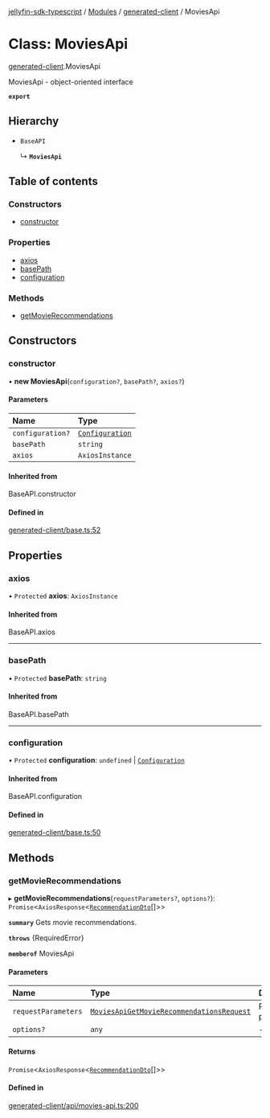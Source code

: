 [jellyfin-sdk-typescript](../README.md) / [Modules](../modules.md) / [generated-client](../modules/generated_client.md) / MoviesApi

# Class: MoviesApi

[generated-client](../modules/generated_client.md).MoviesApi

MoviesApi - object-oriented interface

**`export`**

## Hierarchy

- `BaseAPI`

  ↳ **`MoviesApi`**

## Table of contents

### Constructors

- [constructor](generated_client.MoviesApi.md#constructor)

### Properties

- [axios](generated_client.MoviesApi.md#axios)
- [basePath](generated_client.MoviesApi.md#basepath)
- [configuration](generated_client.MoviesApi.md#configuration)

### Methods

- [getMovieRecommendations](generated_client.MoviesApi.md#getmovierecommendations)

## Constructors

### constructor

• **new MoviesApi**(`configuration?`, `basePath?`, `axios?`)

#### Parameters

| Name | Type |
| :------ | :------ |
| `configuration?` | [`Configuration`](generated_client.Configuration.md) |
| `basePath` | `string` |
| `axios` | `AxiosInstance` |

#### Inherited from

BaseAPI.constructor

#### Defined in

[generated-client/base.ts:52](https://github.com/thornbill/jellyfin-sdk-typescript/blob/b0f5501/src/generated-client/base.ts#L52)

## Properties

### axios

• `Protected` **axios**: `AxiosInstance`

#### Inherited from

BaseAPI.axios

___

### basePath

• `Protected` **basePath**: `string`

#### Inherited from

BaseAPI.basePath

___

### configuration

• `Protected` **configuration**: `undefined` \| [`Configuration`](generated_client.Configuration.md)

#### Inherited from

BaseAPI.configuration

#### Defined in

[generated-client/base.ts:50](https://github.com/thornbill/jellyfin-sdk-typescript/blob/b0f5501/src/generated-client/base.ts#L50)

## Methods

### getMovieRecommendations

▸ **getMovieRecommendations**(`requestParameters?`, `options?`): `Promise`<`AxiosResponse`<[`RecommendationDto`](../interfaces/generated_client.RecommendationDto.md)[]\>\>

**`summary`** Gets movie recommendations.

**`throws`** {RequiredError}

**`memberof`** MoviesApi

#### Parameters

| Name | Type | Description |
| :------ | :------ | :------ |
| `requestParameters` | [`MoviesApiGetMovieRecommendationsRequest`](../interfaces/generated_client.MoviesApiGetMovieRecommendationsRequest.md) | Request parameters. |
| `options?` | `any` | - |

#### Returns

`Promise`<`AxiosResponse`<[`RecommendationDto`](../interfaces/generated_client.RecommendationDto.md)[]\>\>

#### Defined in

[generated-client/api/movies-api.ts:200](https://github.com/thornbill/jellyfin-sdk-typescript/blob/b0f5501/src/generated-client/api/movies-api.ts#L200)
